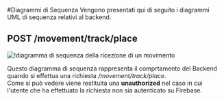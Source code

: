 #Diagrammi di Sequenza
Vengono presentati qui di seguito i diagrammi UML di sequenza relativi al backend.

## POST /movement/track/place
![!diagramma di sequenza della ricezione di un movimento](/Immagini/BackEnd/Sequenza/tracciamento-sequenza.png)

Questo diagramma di sequenza rappresenta il comprtamento del Backend quando si effettua una richiesta */movement/track/place*.  
Come si può vedere viene restituita una **unauthorized** nel caso in cui l'utente che ha effettuato la richiesta non sia autenticato su Firebase.
